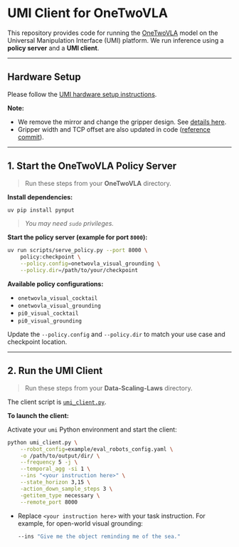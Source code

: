 # UMI Client for OneTwoVLA

This repository provides code for running the [OneTwoVLA](https://github.com/Richard-coder-Nai/onetwovla.git) model on the Universal Manipulation Interface (UMI) platform.
We run inference using a **policy server** and a **UMI client**.

---

## Hardware Setup

Please follow the [UMI hardware setup instructions](https://github.com/real-stanford/universal_manipulation_interface).

**Note:**
- We remove the mirror and change the gripper design. See [details here](https://drive.google.com/drive/folders/19Mh4s9g5-ohd3_6ZhqTk2WIT-KeQDnH7?usp=drive_link).
- Gripper width and TCP offset are also updated in code ([reference commit](https://github.com/Richard-coder-Nai/Data-Scaling-Laws/commit/0661a3b1a8f2da833157933b0a886121a9676fde)).

---

## 1. Start the OneTwoVLA Policy Server

> Run these steps from your **OneTwoVLA** directory.

**Install dependencies:**

```bash
uv pip install pynput
```
> *You may need `sudo` privileges.*

**Start the policy server (example for port `8000`):**

```bash
uv run scripts/serve_policy.py --port 8000 \
    policy:checkpoint \
    --policy.config=onetwovla_visual_grounding \
    --policy.dir=/path/to/your/checkpoint
```

**Available policy configurations:**
- `onetwovla_visual_cocktail`
- `onetwovla_visual_grounding`
- `pi0_visual_cocktail`
- `pi0_visual_grounding`

Update the `--policy.config` and `--policy.dir` to match your use case and checkpoint location.

---

## 2. Run the UMI Client

> Run these steps from your **Data-Scaling-Laws** directory.

The client script is [`umi_client.py`](umi_client.py).

**To launch the client:**

Activate your `umi` Python environment and start the client:

   ```bash
   python umi_client.py \
       --robot_config=example/eval_robots_config.yaml \
       -o /path/to/output/dir/ \
       --frequency 5 -j \
       --temporal_agg -si 1 \
       --ins "<your instruction here>" \
       --state_horizon 3,15 \
       -action_down_sample_steps 3 \
       -getitem_type necessary \
       --remote_port 8000
   ```
   - Replace `<your instruction here>` with your task instruction. For example, for open-world visual grounding:

     ```bash
     --ins "Give me the object reminding me of the sea."
     ```

